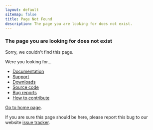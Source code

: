 ```yaml
---
layout: default
sitemap: false
title: Page Not Found
description: The page you are looking for does not exist.
---
```


### The page you are looking for does not exist

Sorry, we couldn't find this page.

Were you looking for...

 - [Documentation](/documentation.html)
 - [Support](/community.html)
 - [Downloads](/download.html)
 - [Source code](/download.html)
 - [Bug reports](/community.html)
 - [How to contribute](/community.html)

[Go to home page](/).

If you are sure this page should be here, please report this bug to our website
[issue tracker](https://github.com/glfw/website/issues).

